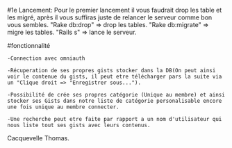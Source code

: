 #1e Lancement:
  Pour le premier lancement il vous faudrait drop les table et les migré, après il vous suffiras juste de relancer le serveur comme bon vous sembles.
    "Rake db:drop" => drop les tables.
    "Rake db:migrate" => migre les tables.
    "Rails s" => lance le serveur.

#fonctionnalité

    -Connection avec omniauth
    
    -Récuperation de ses propres gists stocker dans la DB(On peut ainsi voir le contenue du gists, il peut etre télécharger pars la suite via un "Clique droit => "Enregistrer sous...").
    
    -Possibilité de crée ses propres catégorie (Unique au membre) et ainsi stocker ses Gists dans notre liste de catégorie personalisable encore une fois unique au membre connecter.
    
    -Une recherche peut etre faite par rapport a un nom d'utilisateur qui nous liste tout ses gists avec leurs contenus.

Cacquevelle Thomas.
